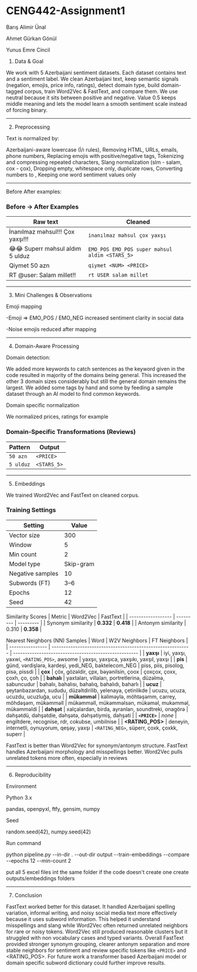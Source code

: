 # CENG442-Assignment1
Barış Alimir Ünal

Ahmet Gürkan Gönül

Yunus Emre Cincil

1) Data & Goal   

We work with 5 Azerbaijani sentiment datasets. Each dataset contains text and a sentiment label. We clean Azerbaijani text, keep semantic signals (negation, emojis, price info, ratings), detect domain type, build domain-tagged corpus, train Word2Vec & FastText, and compare them. We use neutral because it sits between positive and negative. Value 0.5 keeps middle meaning and lets the model learn a smooth sentiment scale instead of forcing binary.
_____________________________________________________________________________________________________
2) Preprocessing

Text is normalized by:

Azerbaijani-aware lowercase (İ/ı rules), Removing HTML, URLs, emails, phone numbers, Replacing emojis with positive/negative tags, Tokenizing and compressing repeated characters, Slang normalization (slm - salam, cox - çox), Dropping empty, whitespace only, duplicate rows, Converting numbers to <NUM>, Keeping one word sentiment values only
_____________________________________________________________________________________________________
Before After examples:

### Before → After Examples

| Raw text | Cleaned |
|---------|---------|
| İnanılmaz məhsul!!! Çox yaxşı!!! | `inanılmaz məhsul çox yaxşı` |
| 😂😂 Superr məhsul aldım 5 ulduz | `EMO_POS EMO_POS super məhsul aldım <STARS_5>` |
| Qiymet 50 azn | `qiymet <NUM> <PRICE>` |
| RT @user: Salam millet!! | `rt USER salam millet` |

_____________________________________________________________________________________________________
3) Mini Challenges & Observations

Emoji mapping

-Emoji => EMO_POS / EMO_NEG increased sentiment clarity in social data

-Noise emojis reduced after mapping
_____________________________________________________________________________________________________
4) Domain-Aware Processing

Domain detection:

We added more keywords to catch sentences as the keyword given in the code resulted in majority of the domains being general. This increased the other 3 domain sizes considerably but still the general domain remains the largest. We added some tags by hand and some by feeding a sample dataset through an AI model to find common keywords.


Domain specific normalization

We normalized prices, ratings for example

### Domain-Specific Transformations (Reviews)

| Pattern | Output |
|--------|--------|
| `50 azn` | `<PRICE>` |
| `5 ulduz` | `<STARS_5>` |

_____________________________________________________________________________________________________
5) Embeddings

We trained Word2Vec and FastText on cleaned corpus.

### Training Settings

| Setting           | Value |
|------------------|-------|
| Vector size       | 300   |
| Window            | 5     |
| Min count         | 2     |
| Model type        | Skip-gram |
| Negative samples  | 10    |
| Subwords (FT)     | 3–6   |
| Epochs            | 12    |
| Seed              | 42    |

Similarity Scores
| Metric             | Word2Vec  | FastText  |
| ------------------ | --------- | --------- |
| Synonym similarity | **0.332** | **0.418** |
| Antonym similarity | 0.310     | **0.358** |

Nearest Neighbors (NN) Samples
| Word             | W2V Neighbors                                               | FT Neighbors                                          |
| ---------------- | ----------------------------------------------------------- | ----------------------------------------------------- |
| **yaxşı**        | iyi, yaxşı, yaxwi, `<RATING_POS>`, awsome                   | yaxşıı, yaxşıca, yaxşıkı, yaxşıl, yaxşı               |
| **pis**          | günd, vərdişlərə, kardeşi, yedi_NEG, baktelecom_NEG         | piss, piis, pisolog, pisə, pissdi                     |
| **çox**          | çöx, gözəldir, çpx, bəyənilsin, çoox                        | çoxçox, çoxx, çoxh, ço, çoh                           |
| **bahalı**       | yaxtaları, villaları, portretlerinə, düzəlmə, sabuncudur    | bahalıı, bahalısı, bahalıq, bahalıdı, baharlı         |
| **ucuz**         | şeytanbazardan, sududu, düzəltdirilib, yelenaya, çetinlikde | ucuzu, ucuza, ucuzdu, ucuzluğa, ucu                   |
| **mükəmməl**     | kəliməylə, möhtəşəmm, carrey, möhdəşəm, mükəmməll           | mükəmməll, mükəmməlsən, mükəməl, mukəmməl, mükəmməldi |
| **dəhşət**       | xalçalardan, birda, ayranları, soundtreki, onagörə          | dəhşətdü, dəhşətdie, dəhşətə, dəhşətiymiş, dəhşəti    |
| **`<PRICE>`**      | *none*                                                      | engiltdere, recognise, rdr, cokubse, umbilnise        |
| **<RATING_POS>** | deneyin, internetli, oynuyorum, qeşəy, yaxşı                | `<RATING_NEG>`, süperr, çoxk, çoxkk, superr           |

FastText is better than Word2Vec for synonym/antonym structure. FastText handles Azerbaijani morphology and misspellings better. Word2Vec pulls unrelated tokens more often, especially in reviews

____________________________________________________________________________________________________
6) Reproducibility

Environment

Python 3.x

pandas, openpyxl, ftfy, gensim, numpy

Seed

random.seed(42), numpy.seed(42)

Run command

python pipeline.py --in-dir . --out-dir output --train-embeddings --compare --epochs 12 --min-count 2

put all 5 excel files int the same folder if the code doesn't create one create outputs/embeddings folders

_____________________________________________________________________________________________________

7) Conclusion

FastText worked better for this dataset. It handled Azerbaijani spelling variation, informal writing, and noisy social media text more effectively because it uses subword information. This helped it understand misspellings and slang while Word2Vec often returned unrelated neighbors for rare or noisy tokens. Word2Vec still produced reasonable clusters but it struggled with non vocabulary cases and typed variants. Overall FastText provided stronger synonym grouping, clearer antonym separation and more stable neighbors for sentiment and review specific tokens like `<PRICE>` and <RATING_POS>. For future work a transformer based Azerbaijani model or domain specific subword dictionary could further improve results.

